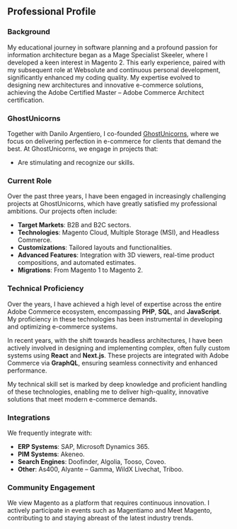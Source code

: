 ## Professional Profile

### Background
My educational journey in software planning and a profound passion for information architecture began as a Mage Specialist Skeeler, where I developed a keen interest in Magento 2. This early experience, paired with my subsequent role at Websolute and continuous personal development, significantly enhanced my coding quality. My expertise evolved to designing new architectures and innovative e-commerce solutions, achieving the Adobe Certified Master – Adobe Commerce Architect certification.

### GhostUnicorns
Together with Danilo Argentiero, I co-founded [GhostUnicorns](https://ghostunicorns.com), where we focus on delivering perfection in e-commerce for clients that demand the best. At GhostUnicorns, we engage in projects that:
- Are stimulating and recognize our skills.

### Current Role
Over the past three years, I have been engaged in increasingly challenging projects at GhostUnicorns, which have greatly satisfied my professional ambitions. Our projects often include:
- **Target Markets**: B2B and B2C sectors.
- **Technologies**: Magento Cloud, Multiple Storage (MSI), and Headless Commerce.
- **Customizations**: Tailored layouts and functionalities.
- **Advanced Features**: Integration with 3D viewers, real-time product compositions, and automated estimates.
- **Migrations**: From Magento 1 to Magento 2.

### Technical Proficiency
Over the years, I have achieved a high level of expertise across the entire Adobe Commerce ecosystem, encompassing **PHP**, **SQL**, and **JavaScript**. My proficiency in these technologies has been instrumental in developing and optimizing e-commerce systems.

In recent years, with the shift towards headless architectures, I have been actively involved in designing and implementing complex, often fully custom systems using **React** and **Next.js**. These projects are integrated with Adobe Commerce via **GraphQL**, ensuring seamless connectivity and enhanced performance.

My technical skill set is marked by deep knowledge and proficient handling of these technologies, enabling me to deliver high-quality, innovative solutions that meet modern e-commerce demands.

### Integrations
We frequently integrate with:
- **ERP Systems**: SAP, Microsoft Dynamics 365.
- **PIM Systems**: Akeneo.
- **Search Engines**: Doofinder, Algolia, Tooso, Coveo.
- **Other**: As400, Alyante – Gamma, WildX Livechat, Triboo.

### Community Engagement
We view Magento as a platform that requires continuous innovation. I actively participate in events such as Magentiamo and Meet Magento, contributing to and staying abreast of the latest industry trends.
